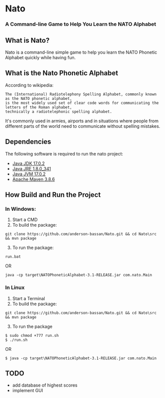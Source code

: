
# Nato
### A Command-line Game to Help You Learn the NATO Alphabet

## What is Nato?
Nato is a command-line simple game to help you learn the NATO Phonetic Alphabet quickly while having fun.

## What is the Nato Phonetic Alphabet
According to wikipedia:

```
The (International) Radiotelephony Spelling Alphabet, commonly known as the NATO phonetic alphabet,
is the most widely used set of clear code words for communicating the letters of the Roman alphabet,
technically a radiotelephonic spelling alphabet.
```

It's commonly used in armies, airports and in situations where people from different parts of the world need to communicate without spelling mistakes.

## Dependencies
The following software is required to run the nato project:
* [Java JDK 17.0.2](https://www.oracle.com/java/technologies/downloads/)
* [Java JRE 1.8.0_341](https://www.java.com/en/download/manual.jsp)
* [Java JVM 17.0.2](https://www.java.com/en/download/manual.jsp)
* [Apache Maven 3.8.6](https://maven.apache.org/download.cgi)

## How Build and Run the Project

### In Windows:

1. Start a CMD
2. To build the package:

```
git clone https://github.com/anderson-bassan/Nato.git && cd Nato\src && mvn package

```

3. To run the package:
```
run.bat
```

  OR

```
java -cp target\NATOPhoneticAlphabet-3.1-RELEASE.jar com.nato.Main
```

### In Linux
1. Start a Terminal
2. To build the package:

```
git clone https://github.com/anderson-bassan/Nato.git && cd Nato\src && mvn package
```

3. To run the package
```
$ sudo chmod +777 run.sh
$ ./run.sh
```
 OR
```
$ java -cp target\NATOPhoneticAlphabet-3.1-RELEASE.jar com.nato.Main
```

## TODO

* add database of highest scores
* implement GUI
